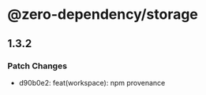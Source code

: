# @zero-dependency/storage

## 1.3.2

### Patch Changes

- d90b0e2: feat(workspace): npm provenance
